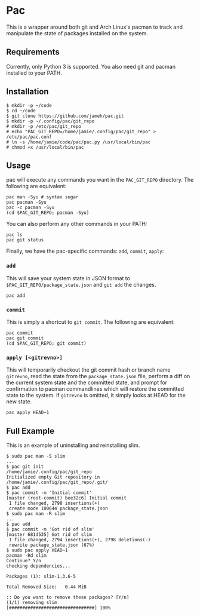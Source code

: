 # Pac

This is a wrapper around both git and Arch Linux's pacman to track and manipulate the state of packages installed on the system.

## Requirements

Currently, only Python 3 is supported. You also need git and pacman installed to your PATH.

## Installation

```
$ mkdir -p ~/code
$ cd ~/code
$ git clone https://github.com/jameh/pac.git
$ mkdir -p ~/.config/pac/git_repo
# mkdir -p /etc/pac/git_repo
# echo "PAC_GIT_REPO=/home/jamie/.config/pac/git_repo" > /etc/pac/pac.conf
# ln -s /home/jamie/code/pac/pac.py /usr/local/bin/pac
# chmod +x /usr/local/bin/pac
```

## Usage
pac will execute any commands you want in the `PAC_GIT_REPO` directory.
The following are equivalent:

```
pac man -Syu # syntax sugar
pac pacman -Syu
pac -c pacman -Syu
(cd $PAC_GIT_REPO; pacman -Syu)
```

You can also perform any other commands in your PATH:

```
pac ls
pac git status
```

Finally, we have the pac-specific commands: `add`, `commit`, `apply`:

### `add`

This will save your system state in JSON format to `$PAC_GIT_REPO/package_state.json` and `git add` the changes.

```
pac add
```

### `commit`

This is simply a shortcut to `git commit`. The following are equivalent:

```
pac commit
pac git commit
(cd $PAC_GIT_REPO; git commit)
```

### `apply [<gitrevno>]`

This will temporarily checkout the git commit hash or branch name `gitrevno`, 
read the state from the `package_state.json` file, perform a diff on the current
system state and the committed state, and prompt for confirmation to pacman
commandlines which will restore the committed state to the system.
If `gitrevno` is omitted, it simply looks at HEAD for the new state.

```
pac apply HEAD~1
```

## Full Example

This is an example of uninstalling and reinstalling slim.

```
$ sudo pac man -S slim
...
$ pac git init
/home/jamie/.config/pac/git_repo
Initialized empty Git repository in /home/jamie/.config/pac/git_repo/.git/
$ pac add
$ pac commit -m 'Initial commit'
[master (root-commit) bee32c6] Initial commit
 1 file changed, 2798 insertions(+)
 create mode 100644 package_state.json
$ sudo pac man -R slim
...
$ pac add
$ pac commit -m 'Got rid of slim'
[master 681d535] Got rid of slim
 1 file changed, 2794 insertions(+), 2798 deletions(-)
 rewrite package_state.json (67%)
$ sudo pac apply HEAD~1
pacman -Rd slim
Continue? Y/n
checking dependencies...

Packages (1): slim-1.3.6-5

Total Removed Size:   0.44 MiB

:: Do you want to remove these packages? [Y/n]
(1/1) removing slim                                          [################################] 100%

```



[1]: http://docopt.org/